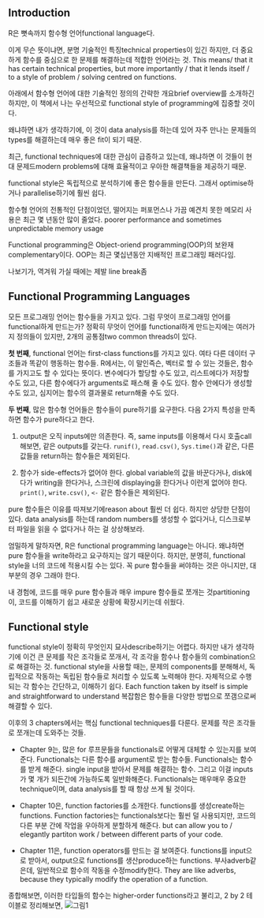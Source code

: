 Introduction
------------

R은 뼛속까지 함수형 언어functional language다.

이게 무슨 뜻이냐면, 분명 기술적인 특징technical properties이 있긴 하지만, 더 중요하게 함수를 중심으로 한 문제를 해결하는데 적합한 언어라는 것. This means/ that it has certain technical properties, but more importantly / that it lends itself / to a style of problem / solving centred on functions.

아래에서 함수형 언어에 대한 기술적인 정의의 간략한 개요brief overview를 소개하긴 하지만, 이 책에서 나는 우선적으로 functional style of programming에 집중할 것이다.

왜냐하면 내가 생각하기에, 이 것이 data analysis를 하는데 있어 자주 만나는 문제들의 types를 해결하는데 매우 좋은 fit이 되기 때문.

최근, functional techniques에 대한 관심이 급증하고 있는데, 왜냐하면 이 것들이 현대 문제드modern problems에 대해 효율적이고 우아한 해결책들을 제공하기 때문.

functional style은 독립적으로 분석하기에 좋은 함수들을 만든다. 그래서 optimise하거나 parallelise하기에 훨씬 쉽다.

함수형 언어의 전통적인 단점이었던, 떨어지는 퍼포먼스나 가끔 예견치 못한 메모리 사용은 최근 몇 년동안 많이 줄었다. poorer performance and sometimes unpredictable memory usage

Functional programming은 Object-oriend programming(OOP)의 보완재complementary이다. OOP는 최근 몇십년동안 지배적인 프로그래밍 패러다임.

나보기가, 역겨워
가실 때에는
제발 line break좀

Functional Programming Languages
--------------------------------

모든 프로그래밍 언어는 함수들을 가지고 있다. 그럼 무엇이 프로그래밍 언어를 functional하게 만드는가? 정확히 무엇이 언어를 functional하게 만드는지에는 여러가지 정의들이 있지만, 2개의 공통점two common threads이 있다.

**첫 번째**, functional 언어는 first-class functions를 가지고 있다. 여타 다른 데이터 구조들과 똑같이 행동하는 함수들. R에서는, 이 말인즉슨, 벡터로 할 수 있는 것들은, 함수를 가지고도 할 수 있다는 뜻이다. 변수에다가 할당할 수도 있고, 리스트에다가 저장할 수도 있고, 다른 함수에다가 arguments로 패스해 줄 수도 있다. 함수 안에다가 생성할 수도 있고, 심지어는 함수의 결과물로 return해줄 수도 있다.

**두 번째**, 많은 함수형 언어들은 함수들이 pure하기를 요구한다. 다음 2가지 특성을 만족하면 함수가 pure하다고 한다.

1.  output은 오직 inputs에만 의존한다. 즉, same inputs를 이용해서 다시 호출call해보면, 같은 outputs를 갖는다. `runif()`, `read.csv()`, `Sys.time()`과 같은, 다른 값들을 return하는 함수들은 제외된다.

2.  함수가 side-effects가 없어야 한다. global variable의 값을 바꾼다거나, disk에다가 writing을 한다거나, 스크린에 displaying을 한다거나 이런게 없어야 한다. `print()`, `write.csv()`, `<-` 같은 함수들은 제외된다.

pure 함수들은 이유를 따져보기에reason about 훨씬 더 쉽다. 하지만 상당한 단점이 있다. data analysis를 하는데 random numbers를 생성할 수 없다거나, 디스크로부터 파일을 읽을 수 없다거나 하는 걸 상상해보라.

엄밀하게 말하자면, R은 functional programming language는 아니다. 왜냐하면 pure 함수들을 write하라고 요구하지는 않기 때문이다. 하지만, 분명히, functional style을 너의 코드에 적용시킬 수는 있다. 꼭 pure 함수들을 써야하는 것은 아니지만, 대부분의 경우 그래야 한다.

내 경험에, 코드를 매우 pure 함수들과 매우 impure 함수들로 쪼개는 것partitioning이, 코드를 이해하기 쉽고 새로운 상황에 확장시키는데 쉬웠다.

Functional style
----------------

functional style이 정확히 무엇인지 묘사describe하기는 어렵다. 하지만 내가 생각하기에 이건 큰 문제를 작은 조각들로 쪼개서, 각 조각을 함수나 함수들의 combination으로 해결하는 것. functional style을 사용할 때는, 문제의 components를 분해해서, 독립적으로 작동하는 독립된 함수들로 처리할 수 있도록 노력해야 한다. 자체적으로 수행되는 각 함수는 간단하고, 이해하기 쉽다. Each function taken by itself is simple and straightforward to understand 복잡함은 함수들을 다양한 방법으로 쪼갬으로써 해결할 수 있다.

이후의 3 chapters에서는 핵심 functional techniques를 다룬다. 문제를 작은 조각들로 쪼개는데 도와주는 것들.

-   Chapter 9는, 많은 for 루프문들을 functionals로 어떻게 대체할 수 있는지를 보여준다. Functionals는 다른 함수를 argument로 받는 함수들. Functionals는 함수를 받게 해준다. single input을 받아서 문제를 해결하는 함수. 그리고 이걸 inputs가 몇 개가 되든간에 가능하도록 일반화해준다. Functionals는 매우매우 중요한 technique이며, data analysis를 할 때 항상 쓰게 될 것이다.

-   Chapter 10은, function factories를 소개한다. functions를 생성create하는 functions. Function factories는 functionals보다는 훨씬 덜 사용되지만, 코드의 다른 부분 간에 작업을 우아하게 분할하게 해준다. but can allow you to / elegantly partiton work / between different parts of your code.

-   Chapter 11은, function operators를 만드는 걸 보여준다. functions를 input으로 받아서, output으로 functions를 생산produce하는 functions. 부사adverb같은데, 일반적으로 함수의 작동을 수정modify한다. They are like adverbs, because they typically modify the operation of a function.

종합해보면, 이러한 타입들의 함수는 higher-order functions라고 불리고, 2 by 2 테이블로 정리해보면, ![그림1](https://d33wubrfki0l68.cloudfront.net/1dff819e743f280bbab1c55f8f063e60b6a0d2fb/2269e/diagrams/fp.png)
